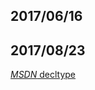 ## 2017/06/16

## 2017/08/23

[*MSDN* decltype](https://msdn.microsoft.com/zh-cn/library/dd537655.aspx)
